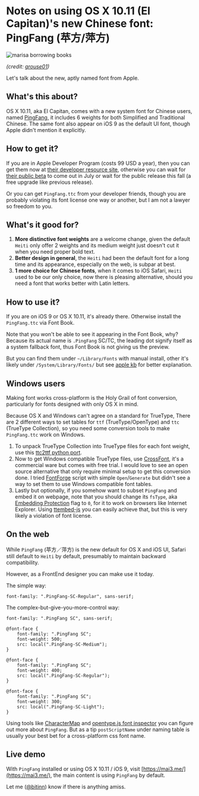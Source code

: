 
Notes on using OS X 10.11 (El Capitan)'s new Chinese font: PingFang (苹方/萍方)
==============================================================================

![marisa borrowing books](http://bitinn.net/wp-images/blogimage/2015/06/and-they-say-you-cant-steal-books.jpg)

*(credit: [grouse01](http://www.pixiv.net/member_illust.php?mode=medium&illust_id=50218232))*

Let's talk about the new, aptly named font from Apple.

<!--more-->



## What's this about?

OS X 10.11, aka El Capitan, comes with a new system font for Chinese users, named [PingFang](http://www.apple.com/osx/elcapitan-preview/#international), it includes 6 weights for both Simplified and Traditional Chinese. The same font also appear on iOS 9 as the default UI font, though Apple didn't mention it explicitly.

## How to get it?

If you are in Apple Developer Program (costs 99 USD a year), then you can get them now at [their developer resource site](https://developer.apple.com/resources/), otherwise you can wait for [their public beta](http://beta.apple.com/) to come out in July or wait for the public release this fall (a free upgrade like previous release).

Or you can get `PingFang.ttc` from your developer friends, though you are probably violating its font license one way or another, but I am not a lawyer so freedom to you.

## What's it good for?

1. **More distinctive font weights** are a welcome change, given the default `Heiti` only offer 2 weights and its medium weight just doesn't cut it when you need proper bold text.
2. **Better design in general**, the `Heiti` had been the default font for a long time and its appearance, especially on the web, is subpar at best.
3. **1 more choice for Chinese fonts**, when it comes to iOS Safari, `Heiti` used to be our only choice, now there is pleasing alternative, should you need a font that works better with Latin letters.

## How to use it?

If you are on iOS 9 or OS X 10.11, it's already there. Otherwise install the `PingFang.ttc` via Font Book.

Note that you won't be able to see it appearing in the Font Book, why? Because its actual name is `.PingFang` SC/TC, the leading dot signify itself as a system fallback font, thus Font Book is not giving us the preview.

But you can find them under `~/Library/Fonts` with manual install, other it's likely under `/System/Library/Fonts/` but see [apple kb](https://support.apple.com/en-is/HT201722) for better explanation.

## Windows users

Making font works cross-platform is the Holy Grail of font conversion, particularly for fonts designed with only OS X in mind.

Because OS X and Windows can't agree on a standard for TrueType, There are 2 different ways to set tables for `ttf` (TrueType/OpenType) and `ttc` (TrueType Collection), so you need some conversion tools to make `PingFang.ttc` work on Windows.

1. To unpack TrueType Collection into TrueType files for each font weight, use this [ttc2ttf python port](https://gist.github.com/kayahr/2479682).
2. Now to get Windows compatible TrueType files, use [CrossFont](http://www.acutesystems.com/scrcf.htm), it's a commercial ware but comes with free trial. I would love to see an open source alternative that only require minimal setup to get this conversion done. I tried [FontForge](http://fontforge.github.io/en-US/) script with simple `Open`/`Generate` but didn't see a way to set them to use Windows compatible font tables.
3. Lastly but optionally, if you somehow want to subset `PingFang` and embed it on webpage, note that you should change its `fsType`, aka [Embedding Protection](http://en.wikipedia.org/wiki/TrueType#Embedding_protection) flag to `0`, for it to work on browsers like Internet Explorer. Using [ttembed-js](https://github.com/thegregorator/ttembed-js) you can easily achieve that, but this is very likely a violation of font license.

## On the web

While `PingFang` (苹方／萍方) is the new default for OS X and iOS UI, Safari still default to `Heiti` by default, presumably to maintain backward compatibility.

However, as a FrontEnd designer you can make use it today.

The simple way:

```
font-family: ".PingFang-SC-Regular", sans-serif;
```

The complex-but-give-you-more-control way:

```
font-family: ".PingFang SC", sans-serif;

@font-face {
	font-family: ".PingFang SC";
	font-weight: 500;
	src: local(".PingFang-SC-Medium");
}

@font-face {
	font-family: ".PingFang SC";
	font-weight: 400;
	src: local(".PingFang-SC-Regular");
}

@font-face {
	font-family: ".PingFang SC";
	font-weight: 300;
	src: local(".PingFang-SC-Light");
}
```

Using tools like [CharacterMap](http://bluejamesbond.github.io/CharacterMap/) and [opentype.js font inspector](http://nodebox.github.io/opentype.js/font-inspector.html) you can figure out more about `PingFang`. But as a tip `postScriptName` under naming table is usually your best bet for a cross-platform css font name.

## Live demo

With `PingFang` installed or using OS X 10.11 / iOS 9, visit [https://mai3.me/](https://mai3.me/), the main content is using `PingFang` by default.

Let me ([@bitinn](https://twitter.com/bitinn)) know if there is anything amiss.
